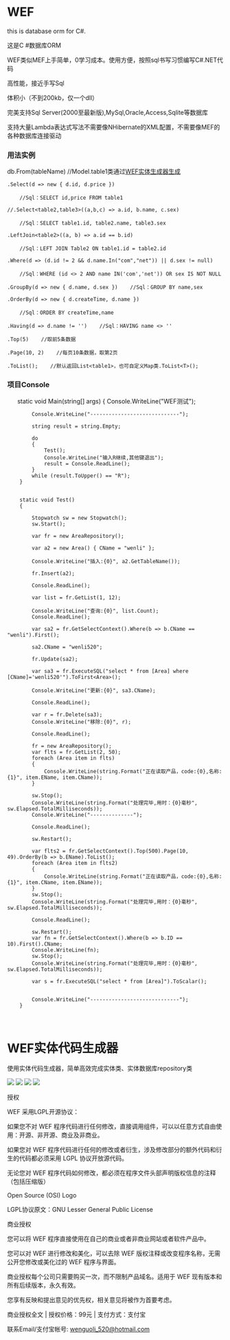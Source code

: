 # WEF

this is database orm for C#. 

这是C #数据库ORM

WEF类似MEF上手简单，0学习成本。使用方便，按照sql书写习惯编写C#.NET代码

高性能，接近手写Sql

体积小（不到200kb，仅一个dll）

完美支持Sql Server(2000至最新版),MySql,Oracle,Access,Sqlite等数据库

支持大量Lambda表达式写法不需要像NHibernate的XML配置，不需要像MEF的各种数据库连接驱动

<h3>用法实例</h3>

db.From<Area>(tableName)    //Model.table1类通过<a href="https://github.com/yswenli/WEF/tree/master/WEF.ModelGenerator">WEF实体生成器生成</a>

    .Select(d => new { d.id, d.price })
	
        //Sql：SELECT id,price FROM table1
		
    //.Select<table2,table3>((a,b,c) => a.id, b.name, c.sex)
	
        //Sql：SELECT table1.id, table2.name, table3.sex
		
    .LeftJoin<table2>((a, b) => a.id == b.id)
	
        //Sql：LEFT JOIN Table2 ON table1.id = table2.id
		
    .Where(d => (d.id != 2 && d.name.In("com","net")) || d.sex != null)   
	
        //Sql：WHERE (id <> 2 AND name IN('com','net')) OR sex IS NOT NULL
		
    .GroupBy(d => new { d.name, d.sex })    //Sql：GROUP BY name,sex
	
    .OrderBy(d => new { d.createTime, d.name })
	
        //Sql：ORDER BY createTime,name
		
    .Having(d => d.name != '')    //Sql：HAVING name <> ''
	
    .Top(5)    //取前5条数据
	
    .Page(10, 2)    //每页10条数据，取第2页
	
    .ToList();    //默认返回List<table1>，也可自定义Map类.ToList<T>();


<h3>项目Console  </h3>

       static void Main(string[] args)
        {
            Console.WriteLine("WEF测试");

            Console.WriteLine("-----------------------------");

            string result = string.Empty;

            do
            {
                Test();
                Console.WriteLine("输入R继续,其他键退出");
                result = Console.ReadLine();
            }
            while (result.ToUpper() == "R");
        }


        static void Test()
        {

            Stopwatch sw = new Stopwatch();
            sw.Start();

            var fr = new AreaRepository();

            var a2 = new Area() { CName = "wenli" };

            Console.WriteLine("插入:{0}", a2.GetTableName());

            fr.Insert(a2);

            Console.ReadLine();

            var list = fr.GetList(1, 12);

            Console.WriteLine("查询:{0}", list.Count);
            Console.ReadLine();

            var sa2 = fr.GetSelectContext().Where(b => b.CName == "wenli").First();

            sa2.CName = "wenli520";

            fr.Update(sa2);

            var sa3 = fr.ExecuteSQL("select * from [Area] where [CName]='wenli520'").ToFirst<Area>();

            Console.WriteLine("更新:{0}", sa3.CName);

            Console.ReadLine();

            var r = fr.Delete(sa3);
            Console.WriteLine("移除:{0}", r);

            Console.ReadLine();

            fr = new AreaRepository();
            var flts = fr.GetList(2, 50);
            foreach (Area item in flts)
            {
                Console.WriteLine(string.Format("正在读取产品，code:{0},名称:{1}", item.EName, item.CName));
            }

            sw.Stop();
            Console.WriteLine(string.Format("处理完毕,用时：{0}毫秒", sw.Elapsed.TotalMilliseconds));
            Console.WriteLine("--------------");

            Console.ReadLine();

            sw.Restart();

            var flts2 = fr.GetSelectContext().Top(500).Page(10, 49).OrderBy(b => b.EName).ToList();
            foreach (Area item in flts2)
            {
                Console.WriteLine(string.Format("正在读取产品，code:{0},名称:{1}", item.CName, item.EName));
            }
            sw.Stop();
            Console.WriteLine(string.Format("处理完毕,用时：{0}毫秒", sw.Elapsed.TotalMilliseconds));

            Console.ReadLine();

            sw.Restart();
            var fn = fr.GetSelectContext().Where(b => b.ID == 10).First().CName;
            Console.WriteLine(fn);
            sw.Stop();
            Console.WriteLine(string.Format("处理完毕,用时：{0}毫秒", sw.Elapsed.TotalMilliseconds));

            var s = fr.ExecuteSQL("select * from [Area]").ToScalar();


            Console.WriteLine("-----------------------------");
        }
        
   
<h1>WEF实体代码生成器</h1>

使用实体代码生成器，简单高效完成实体类、实体数据库repository类
   
   
   <img src="https://github.com/yswenli/WEF/blob/master/WEF.ModelGenerator/0.jpg?raw=true">
   
   
   <img src="https://github.com/yswenli/WEF/blob/master/WEF.ModelGenerator/1.jpg?raw=true">
   
   
   <img src="https://github.com/yswenli/WEF/blob/master/WEF.ModelGenerator/2.jpg?raw=true">
   
   
   <img src="https://github.com/yswenli/WEF/blob/master/WEF.ModelGenerator/3.jpg?raw=true">
   
授权

WEF 采用LGPL开源协议：

如果您不对 WEF 程序代码进行任何修改，直接调用组件，可以以任意方式自由使用：开源、非开源、商业及非商业。

如果您对 WEF 程序代码进行任何的修改或者衍生，涉及修改部分的额外代码和衍生的代码都必须采用 LGPL 协议开放源代码。

无论您对 WEF 程序代码如何修改，都必须在程序文件头部声明版权信息的注释（包括压缩版）

Open Source (OSI) Logo

LGPL协议原文：GNU Lesser General Public License

商业授权

您可以将 WEF 程序直接使用在自己的商业或者非商业网站或者软件产品中。

您可以对 WEF 进行修改和美化，可以去除 WEF 版权注释或改变程序名称，无需公开您修改或美化过的 WEF 程序与界面。

商业授权每个公司只需要购买一次，而不限制产品域名。适用于 WEF 现有版本和所有后续版本，永久有效。

您享有反映和提出意见的优先权，相关意见将被作为首要考虑。

商业授权全文 | 授权价格：99元 | 支付方式：支付宝

联系Email/支付宝帐号: wenguoli_520@hotmail.com

